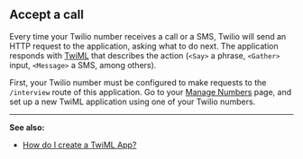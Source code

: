## Accept a call
Every time your Twilio number receives a call or a SMS, Twilio will send an HTTP request 
to the application, asking what to do next. The application responds with 
[TwiML](https://www.twilio.com/docs/api/twiml) that describes the action 
(```<Say>``` a phrase, ```<Gather>``` input, `<Message>` a SMS, among others).

First, your Twilio number must be configured to make requests to the 
```/interview``` route of this application. Go to your 
[Manage Numbers](https://www.twilio.com/user/account/phone-numbers/) page, and 
set up a new TwiML application using one of your Twilio numbers.

---
**See also:**
- [How do I create a TwiML App?](https://www.twilio.com/help/faq/twilio-client/how-do-i-create-a-twiml-app)
